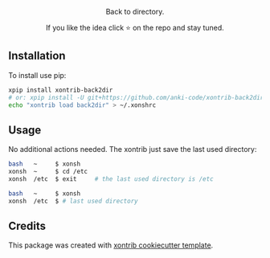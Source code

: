 <p align="center">
Back to directory.
</p>

<p align="center">  
If you like the idea click ⭐ on the repo and stay tuned.
</p>


## Installation

To install use pip:

```bash
xpip install xontrib-back2dir
# or: xpip install -U git+https://github.com/anki-code/xontrib-back2dir
echo "xontrib load back2dir" > ~/.xonshrc
```

## Usage

No additional actions needed. The xontrib just save the last used directory:

```bash
bash   ~     $ xonsh
xonsh  ~     $ cd /etc
xonsh  /etc  $ exit     # the last used directory is /etc

bash   ~     $ xonsh
xonsh  /etc  $ # last used directory
```

## Credits

This package was created with [xontrib cookiecutter template](https://github.com/xonsh/xontrib-cookiecutter).
